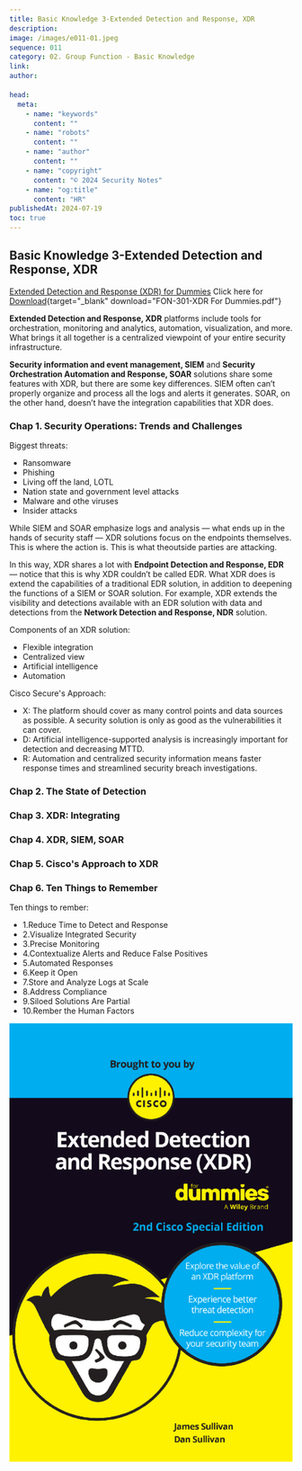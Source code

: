```yaml
---
title: Basic Knowledge 3-Extended Detection and Response, XDR
description:
image: /images/e011-01.jpeg
sequence: 011
category: 02. Group Function - Basic Knowledge
link:
author:

head:
  meta:
    - name: "keywords"
      content: ""
    - name: "robots"
      content: ""
    - name: "author"
      content: ""
    - name: "copyright"
      content: "© 2024 Security Notes"
    - name: "og:title"
      content: "HR"
publishedAt: 2024-07-19
toc: true
---
```


## Basic Knowledge 3-Extended Detection and Response, XDR

<a href="https://www.cisco.com/c/en/us/products/security/xdr/xdr-for-dummies.html">Extended Detection and Response (XDR) for Dummies</a> Click here for [ Download](/files/FON-301-XDR-For-Dummies.pdf){target="\_blank" download="FON-301-XDR For Dummies.pdf"}

**Extended Detection and Response, XDR** platforms include tools for orchestration, monitoring and analytics, automation, visualization, and more. What brings it all together is a centralized viewpoint
of your entire security infrastructure.

**Security information and event management, SIEM** and **Security Orchestration Automation and Response, SOAR** solutions share some features with XDR, but there are some key differences. SIEM often can’t properly organize and process all the logs and alerts it generates. SOAR, on the other hand, doesn’t have the integration capabilities that XDR does.

### Chap 1. Security Operations: Trends and Challenges

Biggest threats:

- Ransomware
- Phishing
- Living off the land, LOTL
- Nation state and government level attacks
- Malware and othe viruses
- Insider attacks

While SIEM and SOAR emphasize logs and analysis — what ends up in the hands of security staff — XDR solutions focus on the endpoints themselves. This is where the action is. This is what theoutside parties are attacking.

In this way, XDR shares a lot with **Endpoint Detection and Response, EDR** — notice that this is why XDR couldn’t be called EDR. What XDR does is extend the capabilities of a traditional EDR solution, in addition to deepening the functions of a SIEM or SOAR solution. For example, XDR extends the visibility and detections available with an EDR solution with data and detections from the **Network Detection and Response, NDR** solution.

Components of an XDR solution:

- Flexible integration
- Centralized view
- Artificial intelligence
- Automation

Cisco Secure's Approach:

- X: The platform should cover as many control points and data sources as possible. A security solution is only as good as the vulnerabilities it can cover.
- D: Artificial intelligence-supported analysis is increasingly important for detection and decreasing MTTD.
- R: Automation and centralized security information means faster response times and streamlined security breach investigations.

### Chap 2. The State of Detection

### Chap 3. XDR: Integrating

### Chap 4. XDR, SIEM, SOAR

### Chap 5. Cisco's Approach to XDR

### Chap 6. Ten Things to Remember

Ten things to rember:

- 1.Reduce Time to Detect and Response
- 2.Visualize Integrated Security
- 3.Precise Monitoring
- 4.Contextualize Alerts and Reduce False Positives
- 5.Automated Responses
- 6.Keep it Open
- 7.Store and Analyze Logs at Scale
- 8.Address Compliance
- 9.Siloed Solutions Are Partial
- 10.Rember the Human Factors

![e011-01.jpeg](/images/e011-01.jpeg)
